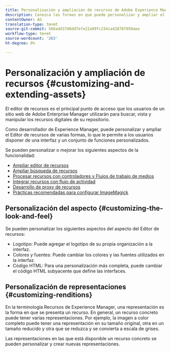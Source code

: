 ```yaml
---
title: Personalización y ampliación de recursos de Adobe Experience Manager
description: Conozca las formas en que puede personalizar y ampliar el uso compartido de recursos y el editor de recursos, que ofrece a los usuarios una interfaz y un conjunto de funciones específicos.
contentOwner: AG
translation-type: tm+mt
source-git-commit: 566add37d6dd7efe22a99fc234ca42878f050aee
workflow-type: tm+mt
source-wordcount: '263'
ht-degree: 0%

---
```



# Personalización y ampliación de recursos {#customizing-and-extending-assets}

El editor de recursos es el principal punto de acceso que los usuarios de un sitio web de Adobe Enterprise Manager utilizarán para buscar, vista y manipular los recursos digitales de su repositorio.

Como desarrollador de Experience Manager, puede personalizar y ampliar el Editor de recursos de varias formas, lo que le permite a los usuarios disponer de una interfaz y un conjunto de funciones personalizados.

Se pueden personalizar o mejorar los siguientes aspectos de la funcionalidad:

* [Ampliar editor de recursos](asseteditorx.md)
* [Ampliar búsqueda de recursos](searchx.md)
* [Procesar recursos con controladores y Flujos de trabajo de medios](media-handlers.md)
* [Integrar recursos con flujo de actividad](extending-activity-stream.md)
* [Desarrollo de proxy de recursos](proxy.md)
* [Prácticas recomendadas para configurar ImageMagick](best-practices-for-imagemagick.md)

## Personalización del aspecto {#customizing-the-look-and-feel}

Se pueden personalizar los siguientes aspectos del aspecto del Editor de recursos:

* Logotipo: Puede agregar el logotipo de su propia organización a la interfaz.
* Colores y fuentes: Puede cambiar los colores y las fuentes utilizados en la interfaz.
* Código HTML: Para una personalización más completa, puede cambiar el código HTML subyacente que define las interfaces.

## Personalización de representaciones {#customizing-renditions}

En la terminología Recursos de Experience Manager, una representación es la forma en que se presenta un recurso. En general, un recurso concreto puede tener varias representaciones. Por ejemplo, la imagen a color completo puede tener una representación en su tamaño original, otra en un tamaño reducido y otra que se reduzca y se convierta a escala de grises.

Las representaciones en las que está disponible un recurso concreto se pueden personalizar y crear nuevas representaciones.
